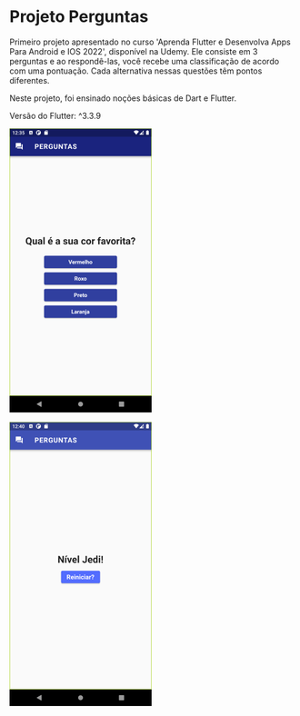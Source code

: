 # Projeto Perguntas

Primeiro projeto apresentado no curso 'Aprenda Flutter e Desenvolva Apps Para Android e IOS 2022', disponível na Udemy. Ele consiste em 3 perguntas e ao respondê-las, você recebe uma classificação de acordo com uma pontuação. Cada alternativa nessas questões têm pontos diferentes.

Neste projeto, foi ensinado noções básicas de Dart e Flutter.

Versão do Flutter: ^3.3.9

![First App Screen](Screenshot_1671150906.png)

![Last App Screen](Screenshot_1671151257.png)